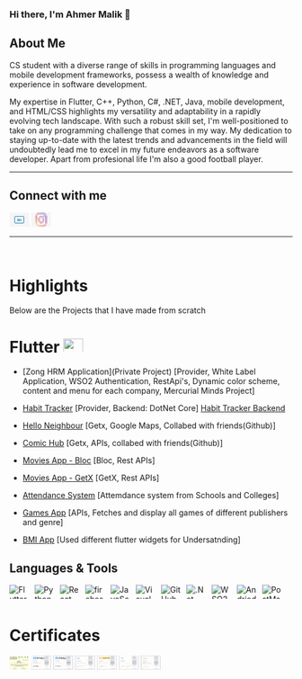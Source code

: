 ### Hi there, I'm Ahmer Malik 👋

<!--
**ahmermalik099/ahmermalik099** is a ✨ _special_ ✨ repository because its `README.md` (this file) appears on your GitHub profile.

Here are some ideas to get you started:


- 🔭 I’m currently working on ...
- 🌱 I’m currently learning ...
- 👯 I’m looking to collaborate on ...
- 🤔 I’m looking for help with ...
- 💬 Ask me about ...
- 📫 How to reach me: ...
- 😄 Pronouns: ...
- ⚡ Fun fact: ...
-->

## About Me
CS student with a diverse range of skills in programming languages and mobile development frameworks, possess a wealth of knowledge and experience in software development.

My expertise in Flutter, C++, Python, C#, .NET, Java, mobile development, and HTML/CSS highlights my versatility and adaptability in a rapidly evolving tech landscape. With such a robust skill set, I'm well-positioned to take on any programming challenge that comes in my way. My dedication to staying up-to-date with the latest trends and advancements in the field will undoubtedly lead me to excel in my future endeavors as a software developer. Apart from profesional life I'm also a good football player.
<hr/>

## Connect with me
<a href="https://www.linkedin.com/in/ahmer-malik-478836256/"> <img src="./images/linkedin.jpg" width=40px height= 40px></a>
<a href="https://www.instagram.com/ahmer._.malik/"> <img src="./images/instagram.jpg" width=40px height= 40px></a>
<hr/>

<br/>

# Highlights
Below are the Projects that I have made from scratch

# Flutter <img width ='20' height='20' src="https://static-00.iconduck.com/assets.00/flutter-plain-icon-1655x2048-tm6fsmjb.png" />

- [Zong HRM Application](Private Project) [Provider, White Label Application, WSO2 Authentication, RestApi's, Dynamic color scheme, content and menu for each company, Mercurial Minds Project]

- [Habit Tracker](https://github.com/ahmermalik099/habit_tracker_app) [Provider, Backend: DotNet Core] [Habit Tracker Backend](https://github.com/ahmermalik099/HabitTrackerBackend)

- [Hello Neighbour](https://github.com/ahmermalik099/hello_neighbour) [Getx, Google Maps, Collabed with friends(Github)]

- [Comic Hub](https://github.com/ahmermalik099/Comic-Hub-Flutter) [Getx, APIs, collabed with friends(Github)]

- [Movies App - Bloc](https://github.com/ahmermalik099/Flutter-Movies-App-Using-Bloc) [Bloc, Rest APIs]

- [Movies App - GetX](https://github.com/ahmermalik099/movie_app) [GetX, Rest APIs]

- [Attendance System](https://github.com/ahmermalik099/attendance_system) [Attemdance system from Schools and Colleges]

- [Games App](https://github.com/ahmermalik099/Games_App_Flutter) [APIs, Fetches and display all games of different publishers and genre]

- [BMI App](https://github.com/ahmermalik099/BMI-App-Flutter) [Used different flutter widgets for Undersatnding]


## Languages & Tools
[<img align="left" alt="Flutter" width="26px" height="26px" src="./img/flutter-icon.png" style="padding-right:10px;" />]()
[<img align="left" alt="Python" width="26px" height="26px" src="https://static.vecteezy.com/system/resources/previews/012/697/295/original/3d-python-programming-language-logo-free-png.png" style="padding-right:10px;" />]()
[<img align="left" alt="React" width="26px" src="https://cdn.jsdelivr.net/gh/devicons/devicon/icons/react/react-original.svg" style="padding-right:10px;" />]()
[<img align="left" alt="firebase" width="26px" src="https://img.icons8.com/color/256/firebase.png" style="padding-right:10px;" />]()
[<img align="left" alt="JavaScript" width="26px" src="https://cdn.jsdelivr.net/gh/devicons/devicon/icons/javascript/javascript-original.svg" style="padding-right:10px;" />]()
[<img align="left" alt="Visual Studio Code" width="26px" height="26px" src="https://cdn.jsdelivr.net/gh/devicons/devicon/icons/vscode/vscode-original.svg" style="padding-right:10px;" />]()
[<img align="left" alt="GitHub" width="26px" src="https://user-images.githubusercontent.com/3369400/139447912-e0f43f33-6d9f-45f8-be46-2df5bbc91289.png" style="padding-right:10px;" />]()
[<img align="left" alt=".Net Core" width="26px" src="https://upload.wikimedia.org/wikipedia/commons/thumb/e/ee/.NET_Core_Logo.svg/2048px-.NET_Core_Logo.svg.png" style="padding-right:10px;" />]()
[<img align="left" alt="WSO2" width="26px" src="https://upload.wikimedia.org/wikipedia/en/5/56/WSO2_Software_Logo.png" style="padding-right:10px;" />]()
[<img align="left" alt="Andriod Studio" width="26px" src="https://seeklogo.com/images/A/android-studio-logo-F8CE9CD9AF-seeklogo.com.png" style="padding-right:10px;" />]()
[<img align="left" alt="PostMan" width="26px" src="https://seeklogo.com/images/P/postman-api-platform-logo-D6B8AB9B0D-seeklogo.com.png" style="padding-right:10px;" />]()


<br/>
<br/>

# Certificates

<img alt="Flutter" height="400" width="500px" src="./images/course1.jpeg" />

<img alt="Flutter" height="400" width="500px" src="./images/course2.png" />

<img alt="Flutter" height="400" width="500px" src="./images/cousre3.jpeg" />

<img alt="Flutter" height="400" width="500px" src="./images/course4.jpeg" />

<img alt="Flutter" height="400" width="500px" src="./images/course5.jpeg" />

<img alt="Flutter" height="400" width="500px" src="./images/course6.png" />

<img alt="Flutter" height="400" width="500px" src="./images/course7.png" />





<style>
  img {
    width: 35px; 
    height: 25px;
  }
</style>
